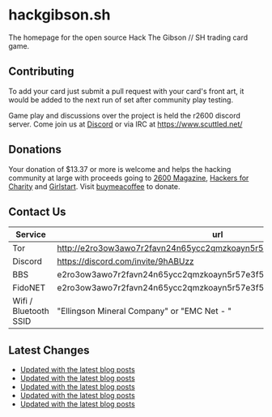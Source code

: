 # hackgibson.sh
The homepage for the open source Hack The Gibson // SH trading card game.


## Contributing

To add your card just submit a pull request with your card's front art, it would be added to the next run of set after community play testing.

Game play and discussions over the project is held the r2600 discord server. Come join us at [Discord](https://discord.com/invite/9hABUzz) or via IRC at https://www.scuttled.net/


## Donations

Your donation of $13.37 or more is welcome and helps the hacking community at large with proceeds going to [2600 Magazine](https://2600.com/), [Hackers for Charity](https://hackersforcharity.org) and [Girlstart](https://girlstart.org).  Visit [buymeacoffee](https://www.buymeacoffee.com/hackgibson.sh) to donate.


## Contact Us

Service | url
-|-
Tor | http://e2ro3ow3awo7r2favn24n65ycc2qmzkoayn5r57e3f56nvjwdcgg32ad.onion
Discord | https://discord.com/invite/9hABUzz
BBS | e2ro3ow3awo7r2favn24n65ycc2qmzkoayn5r57e3f56nvjwdcgg32ad.onion:23
FidoNET | e2ro3ow3awo7r2favn24n65ycc2qmzkoayn5r57e3f56nvjwdcgg32ad.onion:24554
Wifi / Bluetooth SSID | "Ellingson Mineral Company" or "EMC Net - <fidonet address>"

## Latest Changes
<!-- BLOG-POST-LIST:START -->
- [Updated with the latest blog posts](https://github.com/DFW2600/hackgibson.sh/commit/5112abc9592a30a821890a70e7d849e12c1a8957)
- [Updated with the latest blog posts](https://github.com/DFW2600/hackgibson.sh/commit/f866c1b5adec45429d8813ee9a553fdf4451e6d3)
- [Updated with the latest blog posts](https://github.com/DFW2600/hackgibson.sh/commit/90291739398a11d6ffebc5721b19294580c940cf)
- [Updated with the latest blog posts](https://github.com/DFW2600/hackgibson.sh/commit/2a1c930a403da3c587008ed09809a7c59731ea55)
- [Updated with the latest blog posts](https://github.com/DFW2600/hackgibson.sh/commit/eca5575dbe8277bf812014e9c3b1e0f70e3109d1)
<!-- BLOG-POST-LIST:END -->
